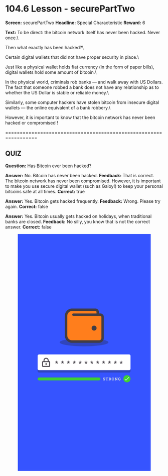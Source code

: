 # 104.6 Lesson - securePartTwo

**Screen:** securePartTwo
**Headline:** Special Characteristic
**Reward:** 6

**Text:** To be direct: the bitcoin network itself has never been hacked. Never once.\


  Then what exactly has been hacked?\


  Certain digital wallets that did not have proper security in place.\


  Just like a physical wallet holds fiat currency (in the form of paper bills), digital wallets hold some amount of bitcoin.\


  In the physical world, criminals rob banks — and walk away with US Dollars. The fact that someone robbed a bank does not have any relationship as to whether the US Dollar is stable or reliable money.\


  Similarly, some computer hackers have stolen bitcoin from insecure digital wallets — the online equivalent of a bank robbery.\


  However, it is important to know that the bitcoin network has never been hacked or compromised !


=================================================================

## QUIZ

**Question:** Has Bitcoin ever been hacked?

**Answer:** No. Bitcoin has never been hacked.
**Feedback:** That is correct. The bitcoin network has never been compromised. However, it is important to make you use secure digital wallet (such as Galoy!) to keep your personal bitcoins safe at all times.
**Correct:** true

**Answer:** Yes. Bitcoin gets hacked frequently.
**Feedback:** Wrong. Please try again.
**Correct:** false

**Answer:** Yes. Bitcoin usually gets hacked on holidays, when traditional banks are closed.
**Feedback:** No silly, you know that is not the correct answer.
**Correct:** false


<figure><img src="../.gitbook/assets/image (8).png" alt=""><figcaption></figcaption></figure>

